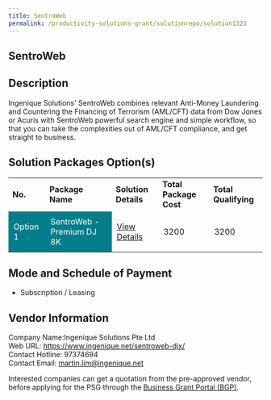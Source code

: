 ```yaml
---
title: SentroWeb 
permalink: /productivity-solutions-grant/solutionrepo/solution1323
---
```


## SentroWeb

## Description

Ingenique Solutions' SentroWeb combines relevant Anti-Money Laundering and Countering the Financing of Terrorism (AML/CFT) data from Dow Jones or Acuris with SentroWeb powerful search engine and simple workflow, so that you can take the complexities out of AML/CFT compliance, and get straight to business.

## Solution Packages Option(s)

<table>
<tr>
<td><b>No.</b></td>
<td><b>Package Name</b></td>
<td><b>Solution Details</b></td>
<td><b>Total Package Cost</b></td>
<td><b>Total Qualifying</b></td>
</tr>
<tr>
<td style='padding: 10px; background-color: #037E8A; color: #FFFFFF;'>Option 1</td>
<td style='padding: 10px; background-color: #037E8A; color: #FFFFFF;'>SentroWeb - Premium DJ 8K</td>
<td style='padding: 10px;'><a href='https://www.gobusiness.gov.sg/images/psg/Desensitised_Ingenique_20200591_Annex_3_Part_5.pdf' target='_blank'>View Details</a></td>
<td style='padding: 10px;'>3200</td>
<td style='padding: 10px;'>3200</td>
</tr>
</table>

## Mode and Schedule of Payment

 - Subscription / Leasing

## Vendor Information

 Company Name:Ingenique Solutions Pte Ltd <br>Web URL: https://www.ingenique.net/sentroweb-djx/ <br>Contact Hotline: 97374694 <br>Contact Email: martin.lim@ingenique.net <br>

Interested companies can get a quotation from the pre-approved vendor, before applying for the PSG through the <a href='https://www.businessgrants.gov.sg/' target='_blank' rel='noopener'>Business Grant Portal (BGP)</a>.

<script src="/jquery/resize-tables.js"></script>
